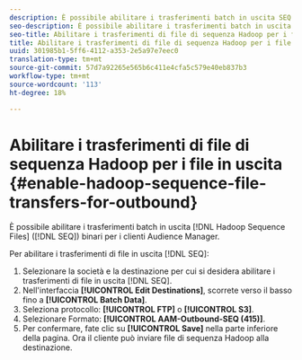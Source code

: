 ```yaml
---
description: È possibile abilitare i trasferimenti batch in uscita SEQ (binario Hadoop Sequence Files) per i clienti  Audience Manager.
seo-description: È possibile abilitare i trasferimenti batch in uscita SEQ (binario Hadoop Sequence Files) per i clienti  Audience Manager.
seo-title: Abilitare i trasferimenti di file di sequenza Hadoop per i file in uscita
title: Abilitare i trasferimenti di file di sequenza Hadoop per i file in uscita
uuid: 301985b1-5ff6-4112-a353-2e5a97e7eec0
translation-type: tm+mt
source-git-commit: 57d7a92265e565b6c411e4cfa5c579e40eb837b3
workflow-type: tm+mt
source-wordcount: '113'
ht-degree: 18%

---
```



# Abilitare i trasferimenti di file di sequenza Hadoop per i file in uscita {#enable-hadoop-sequence-file-transfers-for-outbound}

È possibile abilitare i trasferimenti batch in uscita [!DNL Hadoop Sequence Files] ([!DNL SEQ]) binari per i clienti  Audience Manager.

<!-- REMOVED FROM PUBLIC DOCS: The advantages of using [!DNL Hadoop SEQ] files are listed in the [public documentation](https://marketing.adobe.com/resources/help/en_US/aam/outbound-seq-files.html). -->

Per abilitare i trasferimenti di file in uscita [!DNL SEQ]:

1. Selezionare la società e la destinazione per cui si desidera abilitare i trasferimenti di file in uscita [!DNL SEQ].
1. Nell&#39;interfaccia **[!UICONTROL Edit Destinations]**, scorrete verso il basso fino a **[!UICONTROL Batch Data]**.
1. Seleziona protocollo: **[!UICONTROL FTP]** o **[!UICONTROL S3]**.
1. Selezionare Formato: **[!UICONTROL AAM-Outbound-SEQ (415)]**.
1. Per confermare, fate clic su **[!UICONTROL Save]** nella parte inferiore della pagina. Ora il cliente può inviare file di sequenza Hadoop alla destinazione.